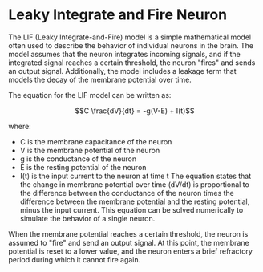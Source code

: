 # Leaky Integrate and Fire Neuron
The LIF (Leaky Integrate-and-Fire) model is a simple mathematical model often used to describe the behavior of individual neurons in the brain. The model assumes that the neuron integrates incoming signals, and if the integrated signal reaches a certain threshold, the neuron "fires" and sends an output signal. Additionally, the model includes a leakage term that models the decay of the membrane potential over time.

The equation for the LIF model can be written as:
```math
C \frac{dV}{dt} = -g(V-E) + I(t)
```
where:

* C is the membrane capacitance of the neuron
* V is the membrane potential of the neuron
* g is the conductance of the neuron
* E is the resting potential of the neuron
* I(t) is the input current to the neuron at time t
The equation states that the change in membrane potential over time (dV/dt) is proportional to the difference between the conductance of the neuron times the difference between the membrane potential and the resting potential, minus the input current. This equation can be solved numerically to simulate the behavior of a single neuron.

When the membrane potential reaches a certain threshold, the neuron is assumed to "fire" and send an output signal. At this point, the membrane potential is reset to a lower value, and the neuron enters a brief refractory period during which it cannot fire again.
